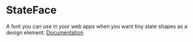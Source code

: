 # StateFace

A font you can use in your web apps when you want tiny state shapes as a design element. [Documentation](http://propublica.github.com/stateface/)
